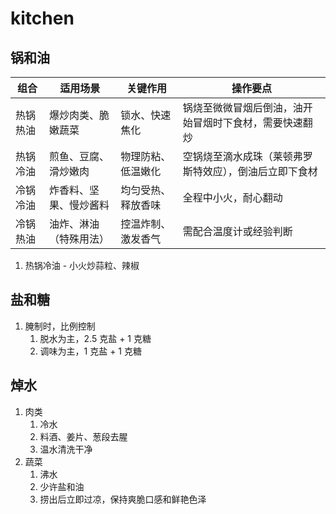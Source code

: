 # kitchen

## 锅和油

| 组合     | 适用场景               | 关键作用           | 操作要点                                               |
| -------- | ---------------------- | ------------------ | ------------------------------------------------------ |
| 热锅热油 | 爆炒肉类、脆嫩蔬菜     | 锁水、快速焦化     | 锅烧至微微冒烟后倒油，油开始冒烟时下食材，需要快速翻炒 |
| 热锅冷油 | 煎鱼、豆腐、滑炒嫩肉   | 物理防粘、低温嫩化 | 空锅烧至滴水成珠（莱顿弗罗斯特效应），倒油后立即下食材 |
| 冷锅冷油 | 炸香料、坚果、慢炒酱料 | 均匀受热、释放香味 | 全程中小火，耐心翻动                                   |
| 冷锅热油 | 油炸、淋油（特殊用法） | 控温炸制、激发香气 | 需配合温度计或经验判断                                 |

1. 热锅冷油 - 小火炒蒜粒、辣椒

## 盐和糖

1. 腌制时，比例控制
   1. 脱水为主，2.5 克盐 + 1 克糖
   2. 调味为主，1 克盐 + 1 克糖

## 焯水

1. 肉类
   1. 冷水
   2. 料酒、姜片、葱段去腥
   3. 温水清洗干净
2. 蔬菜
   1. 沸水
   2. 少许盐和油
   3. 捞出后立即过凉，保持爽脆口感和鲜艳色泽

